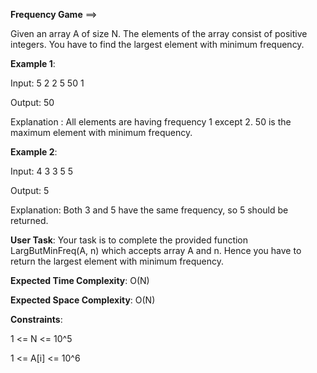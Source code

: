 **Frequency Game** ==>

Given an array A of size N. The elements of the array consist of positive integers. You have to find the largest element with minimum frequency.

**Example 1**:

Input: 
5
2 2 5 50 1

Output:
50

Explanation :
All elements are having frequency 1 except 2.
50 is the maximum element with minimum frequency.

**Example 2**:

Input:
4
3 3 5 5

Output:
5

Explanation:
Both 3 and 5 have the same frequency, so 5 should be returned.

**User Task**:
Your task is to complete the provided function LargButMinFreq(A, n) which accepts array A and n. Hence you have to return the largest element with minimum frequency.

**Expected Time Complexity**: O(N)

**Expected Space Complexity**: O(N)

**Constraints**:

1 <= N <= 10^5

1 <= A[i] <= 10^6